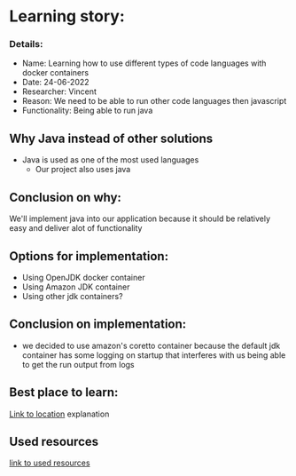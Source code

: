# Learning story: 

### Details:
- Name: Learning how to use different types of code languages with docker containers
- Date: 24-06-2022
- Researcher: Vincent
- Reason: We need to be able to run other code languages then javascript
- Functionality: Being able to run java

## Why Java instead of other solutions
- Java is used as one of the most used languages
    - Our project also uses java
## Conclusion on why:
We'll implement java into our application because it should be relatively easy and deliver alot of functionality

## Options for implementation:
- Using OpenJDK docker container
- Using Amazon JDK container
- Using other jdk containers?

## Conclusion on implementation:
- we decided to use amazon's coretto container because the default jdk container has some logging on startup that interferes with us being able to get the run output from logs 

## Best place to learn:
[Link to location](https://hub.docker.com/)
explanation

## Used resources
[link to used resources](https://hub.docker.com/)
